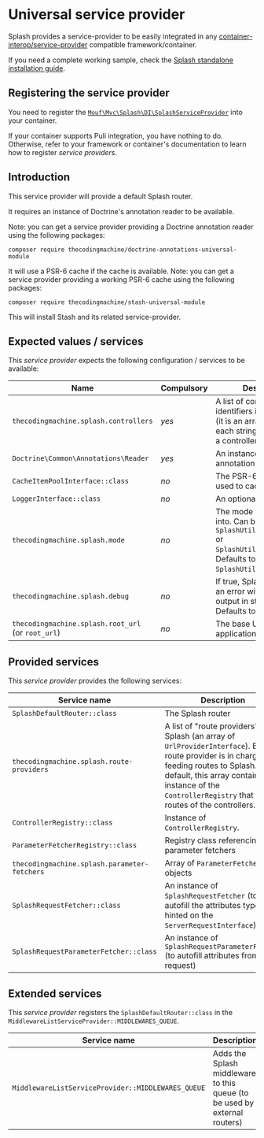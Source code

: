 # Universal service provider

Splash provides a service-provider to be easily integrated in any [container-interop/service-provider](https://github.com/container-interop/service-provider) compatible framework/container.

If you need a complete working sample, check the [Splash standalone installation guide](install/standalone.md).

## Registering the service provider

You need to register the [`Mouf\Mvc\Splash\DI\SplashServiceProvider`](src/Mouf/Mvc/Splash/DI/SplashServiceProvider.php) into your container.

If your container supports Puli integration, you have nothing to do. Otherwise, refer to your framework or container's documentation to learn how to register *service providers*.

## Introduction

This service provider will provide a default Splash router.
 
It requires an instance of Doctrine's annotation reader to be available.

Note: you can get a service provider providing a Doctrine annotation reader using the following packages:
 
```
composer require thecodingmachine/doctrine-annotations-universal-module
```

It will use a PSR-6 cache if the cache is available.
Note: you can get a service provider providing a working PSR-6 cache using the following packages:
 
```
composer require thecodingmachine/stash-universal-module
```

This will install Stash and its related service-provider.

## Expected values / services

This *service provider* expects the following configuration / services to be available:

| Name            | Compulsory | Description                            |
|-----------------|------------|----------------------------------------|
| `thecodingmachine.splash.controllers`      | *yes*       | A list of controllers entry identifiers in the container (it is an array of strings, each string is the entry of a controller) |
| `Doctrine\Common\Annotations\Reader`  | *yes*       | An instance of Doctrine's annotation reader.  |
| `CacheItemPoolInterface::class`  | *no*       | The PSR-6 cache pool used to cache the routes  |
| `LoggerInterface::class`  | *no*       | An optional PSR-3 logger |
| `thecodingmachine.splash.mode`  | *no*       | The mode Splash runs into. Can be one of `SplashUtils::MODE_STRICT` or `SplashUtils::MODE_WEAK`. Defaults to `SplashUtils::MODE_STRICT`. |
| `thecodingmachine.splash.debug`  | *no*       | If true, Splash will display an error with the 'echoed' output in strict mode. Defaults to true. |
| `thecodingmachine.splash.root_url` (or `root_url`)  | *no*       | The base URL of the application. Defaults to '/'. |


## Provided services

This *service provider* provides the following services:

| Service name                | Description                          |
|-----------------------------|--------------------------------------|
| `SplashDefaultRouter::class`  | The Splash router  |
| `thecodingmachine.splash.route-providers`  | A list of "route providers" for Splash (an array of `UrlProviderInterface`). Each route provider is in charge of feeding routes to Splash. By default, this array contains an instance of the `ControllerRegistry` that scans routes of the controllers.   |
| `ControllerRegistry::class`  |  Instance of `ControllerRegistry`.  |
| `ParameterFetcherRegistry::class` | Registry class referencing all parameter fetchers |
| `thecodingmachine.splash.parameter-fetchers` | Array of `ParameterFetcher` objects |
| `SplashRequestFetcher::class` | An instance of `SplashRequestFetcher` (to autofill the attributes type-hinted on the `ServerRequestInterface`) |
| `SplashRequestParameterFetcher::class` | An instance of `SplashRequestParameterFetcher` (to autofill attributes from the request) |



## Extended services

This *service provider* registers the `SplashDefaultRouter::class` in the `MiddlewareListServiceProvider::MIDDLEWARES_QUEUE`.

| Service name                | Description                          |
|-----------------------------|--------------------------------------|
| `MiddlewareListServiceProvider::MIDDLEWARES_QUEUE`  | Adds the Splash middleware to this queue (to be used by external routers)  |
